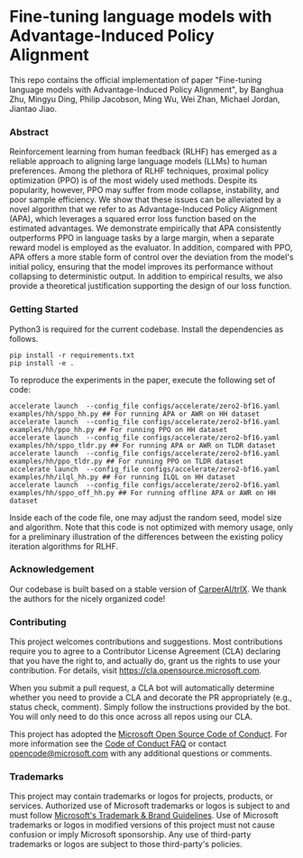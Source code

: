 # Fine-tuning language models with Advantage-Induced Policy Alignment
This repo contains the official implementation of paper "Fine-tuning language models with Advantage-Induced Policy Alignment", by Banghua Zhu, Mingyu Ding, Philip Jacobson, Ming Wu, Wei Zhan, Michael Jordan, Jiantao Jiao.


### Abstract
Reinforcement learning from human feedback (RLHF) has emerged as a reliable approach to aligning large language models (LLMs) to human preferences. Among the plethora of RLHF techniques, proximal policy optimization (PPO) is of the most widely used methods. Despite its popularity, however, PPO may suffer from mode collapse, instability, and poor sample efficiency. We show that these issues can be alleviated by a novel algorithm that we refer to as Advantage-Induced Policy Alignment (APA), which leverages a squared error loss function based on the estimated advantages. We demonstrate empirically that APA consistently outperforms PPO in language tasks by a large margin, when a separate reward model is employed as the evaluator.
In addition, compared with PPO, APA offers a more stable form of control over the deviation from the model's initial policy, ensuring that the model improves its performance without collapsing to deterministic output.
In addition to empirical results, we also provide a theoretical justification supporting the design of our loss function.


### Getting Started
Python3 is required for the current codebase. Install the dependencies as follows.

```shell 
pip install -r requirements.txt 
pip install -e . 
```

To reproduce the experiments in the paper, execute the following set of code:
```shell 
accelerate launch  --config_file configs/accelerate/zero2-bf16.yaml examples/hh/sppo_hh.py ## For running APA or AWR on HH dataset
accelerate launch  --config_file configs/accelerate/zero2-bf16.yaml examples/hh/ppo_hh.py ## For running PPO on HH dataset
accelerate launch  --config_file configs/accelerate/zero2-bf16.yaml examples/hh/sppo_tldr.py ## For running APA or AWR on TLDR dataset
accelerate launch  --config_file configs/accelerate/zero2-bf16.yaml examples/hh/ppo_tldr.py ## For running PPO on TLDR dataset
accelerate launch  --config_file configs/accelerate/zero2-bf16.yaml examples/hh/ilql_hh.py ## For running ILQL on HH dataset
accelerate launch  --config_file configs/accelerate/zero2-bf16.yaml examples/hh/sppo_off_hh.py ## For running offline APA or AWR on HH dataset
```

Inside each of the code file, one may adjust the random seed, model size and algorithm. Note that this code is not optimized with memory usage, only for a preliminary illustration of the differences between the existing policy iteration algorithms for RLHF. 


### Acknowledgement
Our codebase is built based on a stable version of [CarperAI/trlX](https://github.com/CarperAI/trlx). We thank the authors for the nicely organized code!


### Contributing

This project welcomes contributions and suggestions.  Most contributions require you to agree to a
Contributor License Agreement (CLA) declaring that you have the right to, and actually do, grant us
the rights to use your contribution. For details, visit https://cla.opensource.microsoft.com.

When you submit a pull request, a CLA bot will automatically determine whether you need to provide
a CLA and decorate the PR appropriately (e.g., status check, comment). Simply follow the instructions
provided by the bot. You will only need to do this once across all repos using our CLA.

This project has adopted the [Microsoft Open Source Code of Conduct](https://opensource.microsoft.com/codeofconduct/).
For more information see the [Code of Conduct FAQ](https://opensource.microsoft.com/codeofconduct/faq/) or
contact [opencode@microsoft.com](mailto:opencode@microsoft.com) with any additional questions or comments.

### Trademarks

This project may contain trademarks or logos for projects, products, or services. Authorized use of Microsoft 
trademarks or logos is subject to and must follow 
[Microsoft's Trademark & Brand Guidelines](https://www.microsoft.com/en-us/legal/intellectualproperty/trademarks/usage/general).
Use of Microsoft trademarks or logos in modified versions of this project must not cause confusion or imply Microsoft sponsorship.
Any use of third-party trademarks or logos are subject to those third-party's policies.
